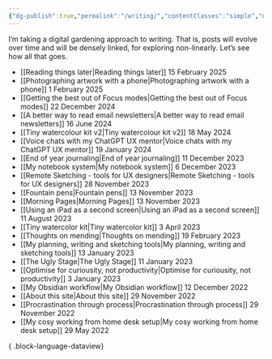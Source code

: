 ```yaml
---
{"dg-publish":true,"permalink":"/writing/","contentClasses":"simple","noteIcon":""}
---
```


I’m taking a digital gardening approach to writing. That is, posts will evolve over time and will be densely linked, for exploring non-linearly. Let’s see how all that goes.
- [[Reading things later\|Reading things later]] 15 February 2025
- [[Photographing artwork with a phone\|Photographing artwork with a phone]] 1 February 2025
- [[Getting the best out of Focus modes\|Getting the best out of Focus modes]] 22 December 2024
- [[A better way to read email newsletters\|A better way to read email newsletters]] 16 June 2024
- [[Tiny watercolour kit v2\|Tiny watercolour kit v2]] 18 May 2024
- [[Voice chats with my ChatGPT UX mentor\|Voice chats with my ChatGPT UX mentor]] 19 January 2024
- [[End of year journaling\|End of year journaling]] 11 December 2023
- [[My notebook system\|My notebook system]] 6 December 2023
- [[Remote Sketching - tools for UX designers\|Remote Sketching - tools for UX designers]] 28 November 2023
- [[Fountain pens\|Fountain pens]] 13 November 2023
- [[Morning Pages\|Morning Pages]] 13 November 2023
- [[Using an iPad as a second screen\|Using an iPad as a second screen]] 11 August 2023
- [[Tiny watercolor kit\|Tiny watercolor kit]] 3 April 2023
- [[Thoughts on mending\|Thoughts on mending]] 19 February 2023
- [[My planning, writing and sketching tools\|My planning, writing and sketching tools]] 13 January 2023
- [[The Ugly Stage\|The Ugly Stage]] 11 January 2023
- [[Optimise for curiousity, not productivity\|Optimise for curiousity, not productivity]] 3 January 2023
- [[My Obsidian workflow\|My Obsidian workflow]] 12 December 2022
- [[About this site\|About this site]] 29 November 2022
- [[Procrastination through process\|Procrastination through process]] 29 November 2022
- [[My cosy working from home desk setup\|My cosy working from home desk setup]] 29 May 2022

{ .block-language-dataview}

